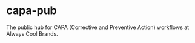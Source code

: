 # capa-pub
The public hub for CAPA (Corrective and Preventive Action) workflows at Always Cool Brands.
